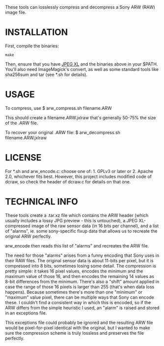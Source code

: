 These tools can losslessly compress and decompress a Sony ARW (RAW) image file.

# INSTALLATION

First, compile the binaries:

    make

Then, ensure that you have [JPEG XL](https://jpeg.org/jpegxl/) and the binaries
above in your $PATH. You'll also need ImageMagick's convert, as well as some
standard tools like sha256sum and tar (see *.sh for details).

# USAGE

To compress, use
 $ arw_compress.sh filename.ARW

This should create a filename.ARW.jxlraw that's generally 50-75% the size
of the .ARW file.

To recover your original .ARW file:
 $ arw_decompress.sh filename.ARW.jxlraw

# LICENSE

For *.sh and arw_encode.c: choose one of: 1. GPLv3 or later or 2. Apache 2.0,
whichever fits best. However, this project includes modified code of dcraw,
so check the header of dcraw.c for details on that one.

# TECHNICAL INFO

These tools create a .tar.xz file which contains the ARW header (which
usually includes a lossy JPG preview - this is untouched), a JPEG XL-compressed
image of the raw sensor data (in 16 bits per channel), and a list of "alarms",
ie. some sony-specific fixup data that allows us to recreate the original ARW
perfectly.

arw_encode then reads this list of "alarms" and recreates the ARW file.

The need for those "alarms" arises from a funny encoding that Sony uses
in their RAW files. The original sensor data is about 11-bits per pixel,
but it is compressed into 8 bits, sometimes losing some detail. The
compression is pretty simple: it takes 16 pixel values, encodes the
minimum and the maximum value of those 16, and then encodes the remaining 14
values as 8-bit differences from the minimum. There's also a "shift" amount
applied in case the range of those 16 pixels is larger than 255 (that's when
data loss happens). Because sometimes there's more than one "minimum" or
"maximum" value pixel, there can be multiple ways that Sony can encode these.
I couldn't find a consistent way in which this is encoded, so if the ARW
differs from the simple heuristic I used, an "alarm" is raised and stored in
an exceptions file.

This exceptions file could probably be ignored and the resulting ARW file
would be pixel-for-pixel identical with the original, but I wanted to make
sure the compression scheme is truly lossless and preserves the file
perfectly.
